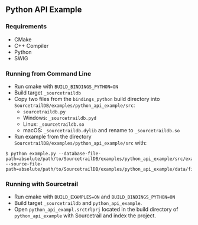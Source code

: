
## Python API Example

### Requirements

* CMake
* C++ Compiler
* Python
* SWIG

### Running from Command Line

* Run cmake with `BUILD_BINDINGS_PYTHON=ON`
* Build target `_sourcetraildb`
* Copy two files from the `bindings_python` build directory into `SourcetrailDB/examples/python_api_example/src`:
	- `sourcetraildb.py`
	- Windows: `_sourcetraildb.pyd`
	- Linux: `_sourcetraildb.so`
	- macOS: `_sourcetraildb.dylib` and rename to `_sourcetraildb.so`
* Run example from the directory `SourcetrailDB/examples/python_api_example/src` with:

```
$ python example.py --database-file-path=absolute/path/to/SourcetrailDB/examples/python_api_example/src/example.srctrldb --source-file-path=absolute/path/to/SourcetrailDB/examples/python_api_example/data/file.py
```

### Running with Sourcetrail

* Run cmake with `BUILD_EXAMPLES=ON` and `BUILD_BINDINGS_PYTHON=ON`
* Build target `_sourcetraildb` and `python_api_example`.
* Open `python_api_exampl.srctrlprj` located in the build directory of `python_api_example` with Sourcetrail and index the project.
